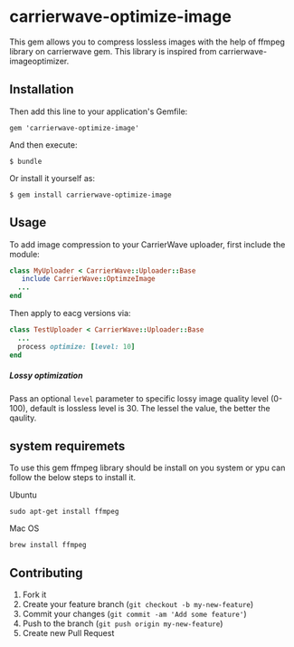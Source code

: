 # carrierwave-optimize-image

This gem allows you to compress lossless images with the help of ffmpeg library on carrierwave gem.
This library is inspired from carrierwave-imageoptimizer.


## Installation

Then add this line to your application's Gemfile:

    gem 'carrierwave-optimize-image'

And then execute:

    $ bundle

Or install it yourself as:

    $ gem install carrierwave-optimize-image



## Usage

To add image compression to your CarrierWave uploader, first include the module:

```ruby
class MyUploader < CarrierWave::Uploader::Base
   include CarrierWave::OptimzeImage
  ...
end
```

Then apply to eacg versions via:

```ruby
class TestUploader < CarrierWave::Uploader::Base
  ...
  process optimize: [level: 10]
end
```

##### Lossy optimization

Pass an optional `level` parameter to specific lossy image quality level (0-100), default is lossless level is 30.
The lessel the value, the better the qaulity.
 
## system requiremets

To use this gem ffmpeg library should be install on you system or ypu can follow the below steps to install it.

Ubuntu
```
sudo apt-get install ffmpeg
```
Mac OS

```
brew install ffmpeg 
```


## Contributing


1. Fork it
2. Create your feature branch (`git checkout -b my-new-feature`)
3. Commit your changes (`git commit -am 'Add some feature'`)
4. Push to the branch (`git push origin my-new-feature`)
5. Create new Pull Request

